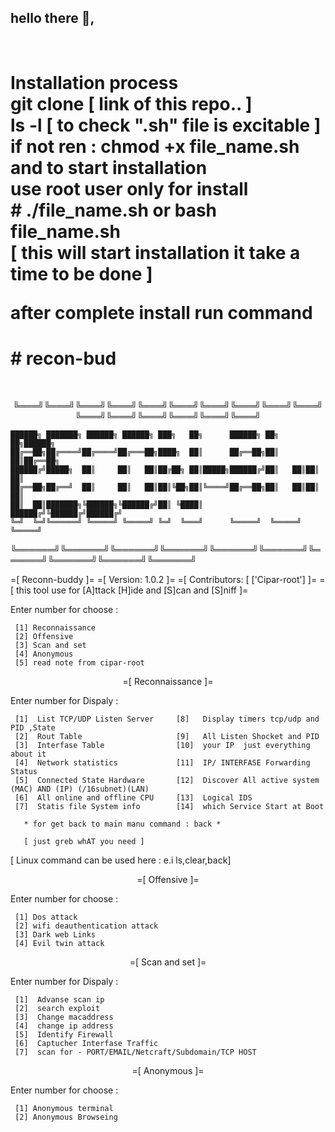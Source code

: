 <h2  align="left" >                                 hello there 👋,</h2> <br>

<h1  align="left"  > Installation process <br>
   git clone [ link of this repo.. ] <br>
   ls -l  [ to check ".sh" file is excitable ] 
   if not ren : chmod +x file_name.sh <br>
      and to start installation <br>
   use root user only for install <br>
   # ./file_name.sh  or bash file_name.sh <br>
  [ this will start installation it take a time to be done ]
  
  after complete install run command <br>
  <h1 > # recon-bud </h2> <br> 

<p align="center" >
  ╚═══╝╚═══╝╚═══╝╚═══╝╚═══╝╚═══╝╚═══╝╚═══╝╚═══╝╚═══╝╚═══╝╚═══╝╚═══╝╚═══╝╚═══╝╚═══╝

 
    ██████╗ ███████╗ ██████╗ ██████╗ ███╗   ██╗      ██████╗ ██╗   ██╗██████╗ 
    ██╔══██╗██╔════╝██╔════╝██╔═══██╗████╗  ██║      ██╔══██╗██║   ██║██╔══██╗
    ██████╔╝█████╗  ██║     ██║   ██║██╔██╗ ██║█████╗██████╔╝██║   ██║██║  ██║
    ██╔══██╗██╔══╝  ██║     ██║   ██║██║╚██╗██║╚════╝██╔══██╗██║   ██║██║  ██║
    ██║  ██║███████╗╚██████╗╚██████╔╝██║ ╚████║      ██████╔╝╚██████╔╝██████╔╝
    ╚═╝  ╚═╝╚══════╝ ╚═════╝ ╚═════╝ ╚═╝  ╚═══╝      ╚═════╝  ╚═════╝ ╚═════╝ 
╚══════╝╚══════╝╚══════╝╚══════╝╚══════╝╚══════╝╚══════╝╚══════╝╚══════╝╚══════╝

   =[ Reconn-buddy ]= 
   =[ Version: 1.0.2 ]= 
   =[ Contributors: [ ['Cipar-root'] ]=
   =[ this tool use for [A]ttack [H]ide and [S]can and [S]niff ]=

   Enter number for choose :
     
     [1] Reconnaissance 
     [2] Offensive 
     [3] Scan and set
     [4] Anonymous
     [5] read note from cipar-root

</p>

<p align="center" > =[ Reconnaissance  ]= 

 
  Enter number for Dispaly :

     [1]  List TCP/UDP Listen Server     [8]   Display timers tcp/udp and PID ,State
     [2]  Rout Table                     [9]   All Listen Shocket and PID 
     [3]  Interfase Table                [10]  your IP  just everything about it 
     [4]  Network statistics             [11]  IP/ INTERFASE Forwarding Status
     [5]  Connected State Hardware       [12]  Discover All active system (MAC) AND (IP) (/16subnet)(LAN)
     [6]  All online and offline CPU     [13]  Logical IDS
     [7]  Statis file System info        [14]  which Service Start at Boot

       * for get back to main manu command : back *

       [ just greb whAT you need ] 

   [ Linux command can be used here : e.i ls,clear,back]
</p>

<p align="center">    =[  Offensive  ]= 
     
  Enter number for choose :
  
     [1] Dos attack
     [2] wifi deauthentication attack
     [3] Dark web Links
     [4] Evil twin attack
     
</P>

<p align="center">   =[  Scan and set  ]= 


   Enter number for Dispaly :

     [1]  Advanse scan ip            
     [2]  search exploit                   
     [3]  Change macaddress               
     [4]  change ip address             
     [5]  Identify Firewall       
     [6]  Captucher Interfase Traffic
     [7]  scan for - PORT/EMAIL/Netcraft/Subdomain/TCP HOST   


</p>


<p align="center" >   =[  Anonymous  ]= 
  
   Enter number for choose :
     
     [1] Anonymous terminal
     [2] Anonymous Browseing 
    
</p>






